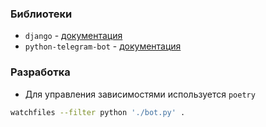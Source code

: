 ### Библиотеки
* `django` - [документация](https://docs.djangoproject.com/en/5.1/)
* `python-telegram-bot` - [документация](https://python-telegram-bot.org/)

### Разработка
* Для управления зависимостями используется `poetry`

```bash
watchfiles --filter python './bot.py' .
```